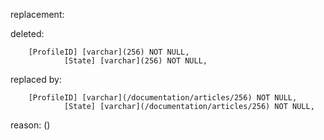 replacement:

deleted:

		[ProfileID] [varchar](256) NOT NULL,
			    [State] [varchar](256) NOT NULL,

replaced by:

		[ProfileID] [varchar](/documentation/articles/256) NOT NULL,
			    [State] [varchar](/documentation/articles/256) NOT NULL,

reason: ()

